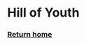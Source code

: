 # Hill of Youth


### [Return home](https://github.com/mollyjones2023/ghibli-simulacrum/tree/main#readme)

